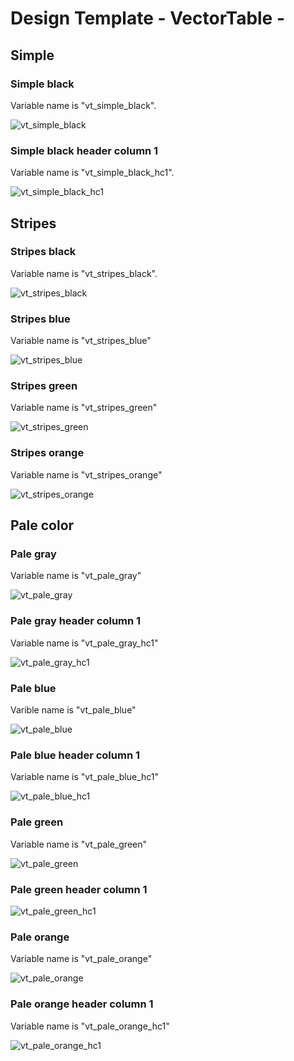 # Design Template - VectorTable - 

## Simple
### Simple black
Variable name is "vt_simple_black".

![vt_simple_black](image/vt_simple_black.png)

### Simple black header column 1
Variable name is "vt_simple_black_hc1".

![vt_simple_black_hc1](image/vt_simple_black_hc1.png)

## Stripes
### Stripes black
Variable name is "vt_stripes_black".

![vt_stripes_black](image/vt_stripes_black.png)

### Stripes blue
Variable name is "vt_stripes_blue"

![vt_stripes_blue](image/vt_stripes_blue.png)

### Stripes green
Variable name is "vt_stripes_green"

![vt_stripes_green](image/vt_stripes_green.png)

### Stripes orange
Variable name is "vt_stripes_orange"

![vt_stripes_orange](image/vt_stripes_orange.png)

## Pale color
### Pale gray
Variable name is "vt_pale_gray"

![vt_pale_gray](image/vt_pale_gray.png)

### Pale gray header column 1
Variable name is "vt_pale_gray_hc1"

![vt_pale_gray_hc1](image/vt_pale_gray_hc1.png)

### Pale blue
Varible name is "vt_pale_blue"

![vt_pale_blue](image/vt_pale_blue.png)

### Pale blue header column 1
Variable name is "vt_pale_blue_hc1"

![vt_pale_blue_hc1](image/vt_pale_blue_hc1.png)

### Pale green
Variable name is "vt_pale_green"

![vt_pale_green](image/vt_pale_green.png)

### Pale green header column 1

![vt_pale_green_hc1](image/vt_pale_green_hc1.png)

### Pale orange
Variable name is "vt_pale_orange"

![vt_pale_orange](image/vt_pale_orange.png)

### Pale orange header column 1
Variable name is "vt_pale_orange_hc1"

![vt_pale_orange_hc1](image/vt_pale_orange_hc1.png)